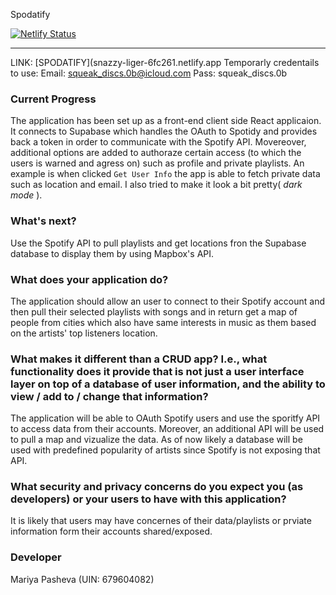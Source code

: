 Spodatify

[![Netlify Status](https://api.netlify.com/api/v1/badges/ea87ce8f-b21a-46be-b61c-18bed66891fc/deploy-status)](https://app.netlify.com/sites/snazzy-liger-6fc261/deploys)

---
LINK: [SPODATIFY](snazzy-liger-6fc261.netlify.app
Temporarly credentails to use: 
Email: squeak_discs.0b@icloud.com
Pass: squeak_discs.0b

### Current Progress
The application has been set up as a front-end client side React applicaion. It connects to Supabase which handles the OAuth to Spotidy and provides back a token in order to communicate with the Spotify API. Movereover, additional options are added to authoraze certain access (to which the users is warned and agress on) such as profile and private playlists. An example is when clicked `Get User Info` the app is able to fetch private data such as location and email. I also tried to make it look a bit pretty( *dark mode* ). 

### What's next?
Use the Spotify API to pull playlists and get locations fron the Supabase database to display them by using Mapbox's API. 

### What does your application do?
The application should allow an user to connect to their Spotify account and then pull their selected playlists with songs and in return get a map of people from cities which also have same interests in music as them based on the artists' top listeners location. 

### What makes it different than a CRUD app? I.e., what functionality does it provide that is not just a user interface layer on top of a database of user information, and the ability to view / add to / change that information?
The application will be able to OAuth Spotify users and use the sporitfy API to access data from their accounts. Moreover, an additional API will be used to pull a map and vizualize the data. As of now likely a database will be used with predefined popularity of artists since Spotify is not exposing that API. 

### What security and privacy concerns do you expect you (as developers) or your users to have with this application?
It is likely that users may have concernes of their data/playlists or prviate information form their accounts shared/exposed. 

### Developer
Mariya Pasheva (UIN: 679604082)